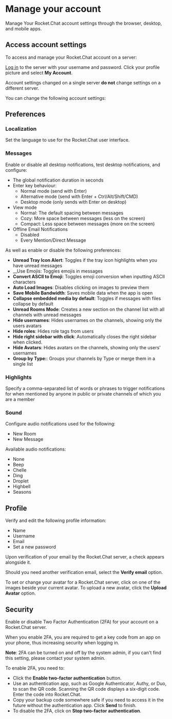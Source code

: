 # Manage your account

Manage Your Rocket.Chat account settings through the browser, desktop, and mobile apps.

## Access account settings

To access and manage your Rocket.Chat account on a server:

[Log in](login.md) to the server with your username and password. Click your profile picture and select **My Account**.

Account settings changed on a single server **do not** change settings on a different server.

You can change the following account settings:

## Preferences

### Localization

Set the language to use for the Rocket.Chat user interface.

### Messages

Enable or disable all desktop notifications, test desktop notifications, and configure:

* The global notification duration in seconds
* Enter key behaviour:
    * Normal mode \(send with Enter\)
    * Alternative mode \(send with Enter + Ctrl/Alt/Shift/CMD\)
    * Desktop mode \(only sends with Enter on desktop\)
* View mode
    * Normal: The default spacing between messages
    * Cozy: More space between messages \(less on the screen\)
    * Compact: Less space between messages \(more on the screen\)
* Offline Email Notifications
    * Disabled
    * Every Mention/Direct Message

As well as enable or disable the following preferences:

* **Unread Tray Icon Alert**: Toggles if the tray icon highlights when you have unread messages
* \_\_Use Emojis: Toggles emojis in messages
* **Convert ASCII to Emoji**: Toggles emoji conversion when inputting ASCII characters
* **Auto Load Images**:  Disables clicking on images to preview them
* **Save Mobile Bandwidth**: Saves mobile data when the app is open
* **Collapse embedded media by default**:  Toggles if messages with files collapse by default
* **Unread Rooms Mode**: Creates a new section on the channel list with all channels with unread messages
* **Hide usernames**: Hides usernames on the channels, showing only the users avatars
* **Hide roles**: Hides role tags from users
* **Hide right sidebar with click**: Automatically closes the right sidebar when clicked.
* **Hide Avatars**: Hides avatars on the channels, showing only the users' usernames
* **Group by Type:**:  Groups your channels by Type or merge them in a single list

### Highlights

Specify a comma-separated list of words or phrases to trigger notifications for when mentioned by anyone in public or private channels of which you are a member

### Sound

Configure audio notifications used for the following:

* New Room
* New Message

Available audio notifications:

* None
* Beep
* Chelle
* Ding
* Droplet
* Highbell
* Seasons

## Profile

Verify and edit the following profile information:

* Name
* Username
* Email
* Set a new password

Upon verification of your email by the Rocket.Chat server, a check appears alongside it.

Should you need another verification email, select the **Verify email** option.

To set or change your avatar for a Rocket.Chat server, click on one of the images beside your current avatar. To upload a new avatar, click the **Upload Avatar** option.

## Security

Enable or disable Two Factor Authentication \(2FA\) for your account on a Rocket.Chat server.

When you enable 2FA, you are required to get a key code from an app on your phone, thus increasing security when logging in.

**Note**: 2FA can be turned on and off by the system admin, if you can't find this setting, please contact your system admin.

To enable 2FA, you need to:

* Click the **Enable two-factor authentication** button.
* Use an authentication app, such as Google Authenticator, Authy, or Duo, to scan the QR code. Scanning the QR code displays a six-digit code. Enter the code into Rocket.Chat.
* Copy your backup code somewhere safe if you need to access it in the future without the authentication app. Click **Send** to finish.
* To disable the 2FA, click on **Stop two-factor authentication**.

